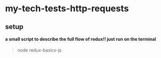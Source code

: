 # my-tech-tests-http-requests

## setup

#### a small script to describe the full flow of redux!! just run on the terminal
> node redux-basics-js